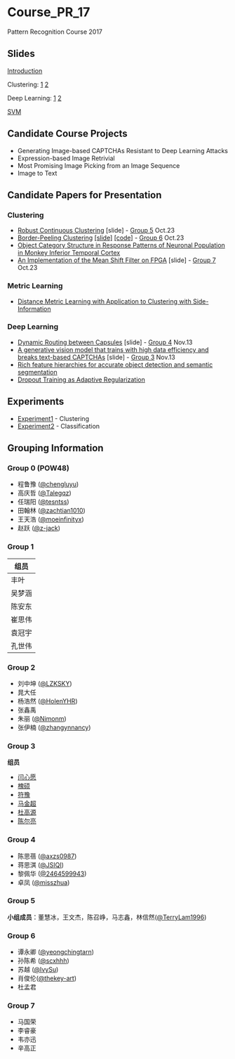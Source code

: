 # Course_PR_17

Pattern Recognition Course 2017

## Slides

[Introduction](slides/Introduction.pdf)

Clustering: [1](http://www.mit.edu/~9.54/fall14/slides/Class13.pdf) [2](http://people.csail.mit.edu/dsontag/courses/ml13/slides/lecture16.pdf)

Deep Learning: [1](http://yangyan.li/downloads/Deep%20Learning_1.pptx) [2](http://yangyan.li/downloads/Deep%20Learning_2.pptx)

[SVM](http://people.csail.mit.edu/dsontag/courses/ml14/slides/lecture2.pdf)


## Candidate Course Projects

* Generating Image-based CAPTCHAs Resistant to Deep Learning Attacks
* Expression-based Image Retrivial
* Most Promising Image Picking from an Image Sequence
* Image to Text

## Candidate Papers for Presentation

### Clustering

* [Robust Continuous Clustering](http://vladlen.info/publications/robust-continuous-clustering/) [slide] - [Group 5](https://github.com/yangyanli/Course_PR_17#group-5) Oct.23 
* [Border-Peeling Clustering](https://arxiv.org/abs/1612.04869) [[slide]](slides/Border_Peeling_Clustering.odp) [[code]](https://github.com/yeongchingtarn/BorderPeelingClustering) - [Group 6](https://github.com/yangyanli/Course_PR_17#group-6) Oct.23
* [Object Category Structure in Response Patterns of Neuronal Population in Monkey Inferior Temporal Cortex](http://www.cns.nyu.edu/kianilab/papers/Kiani_Esteky_Mirpour_Tanaka_2007.pdf)
* [An Implementation of the Mean Shift Filter on FPGA](https://www.computer.org/csdl/proceedings/fpl/2011/4529/00/4529a219.pdf) [slide] - [Group 7](https://www.computer.org/csdl/proceedings/fpl/2011/4529/00/4529a219.pdf) Oct.23

### Metric Learning
* [Distance Metric Learning with Application to Clustering with Side-Information](https://papers.nips.cc/paper/2164-distance-metric-learning-with-application-to-clustering-with-side-information.pdf)

### Deep Learning
* [Dynamic Routing between Capsules](https://arxiv.org/abs/1710.09829) [slide] - [Group 4](https://github.com/yangyanli/Course_PR_17#group-4) Nov.13
* [A generative vision model that trains with high data efficiency and breaks text-based CAPTCHAs](http://science.sciencemag.org/content/early/2017/10/26/science.aag2612) [slide] - [Group 3](https://github.com/yangyanli/Course_PR_17#group-5) Nov.13
* [Rich feature hierarchies for accurate object detection and semantic segmentation](https://arxiv.org/abs/1311.2524)
* [Dropout Training as Adaptive Regularization](https://arxiv.org/abs/1307.1493)

## Experiments

* [Experiment1](https://github.com/yangyanli/Course_PR_17/tree/master/experiment1) - Clustering
* [Experiment2](https://github.com/yangyanli/Course_PR_17/tree/master/experiment2) - Classification


## Grouping Information

### Group 0 (POW48)

* 程鲁豫 ([@chengluyu](https://github.com/chengluyu))
* 高庆哲 ([@Talegqz](https://github.com/Talegqz))
* 任瑞阳 ([@tesntss](https://github.com/tesntss))
* 田翰林 ([@zachtian1010](https://github.com/zachtian1010))
* 王天浩 ([@moeinfinityx](https://github.com/moeinfinityx))
* 赵跃 ([@z-jack](https://github.com/z-jack))


### Group 1

| 组员   |
| ---- |
| 丰叶   |
| 吴梦涵  |
| 陈安东  |
| 崔思伟  |
| 袁冠宇  |
| 孔世伟  |

### Group 2

* 刘中坤 ([@LZKSKY](https://github.com/LZKSKY))
* 晁大任 
* 杨浩然 ([@HolenYHR](https://github.com/HolenYHR))
* 张鑫禹
* 朱丽 ([@Nimonm](https://github.com/Nimonm))
* 张伊楠 ([@zhangynnancy](https://github.com/zhangynnancy))

### Group 3

**组员** 
- [闫心愿](https://github.com/DesirY)
- [槐硕](https://github.com/night-star)
- [符豫](https://github.com/YangShaw)
- [马金超](https://github.com/HeatedMajin)
- [杜高源](https://github.com/Hiramdu)
- [陈尔亮](https://github.com/)

### Group 4
* 陈思蓓 ([@axzs0987](https://github.com/axzs0987))
* 蒋思淇 ([@JSIQI](https://github.com/JSIQI))
* 黎佩华 ([@2464599943](https://github.com/2464599943))
* 卓凤 ([@misszhua](https://github.com/misszhua))

### Group 5

**小组成员**：董慧冰，王文杰，陈召峥，马志鑫，林信然([@TerryLam1996](https://github.com/TerryLam1996))

### Group 6

* 谭永卿 ([@yeongchingtarn](https://github.com/yeongchingtarn))
* 孙陈希 ([@scxhhh](https://github.com/scxhhh))
* 苏越 ([@IvySu](https://github.com/IvySU))
* 肖俊伦([@thekey-art](https://github.com/thekey-art))
* 杜孟君

### Group 7

* 马国荣
* 李睿豪
* 韦亦迅
* 辛高正
